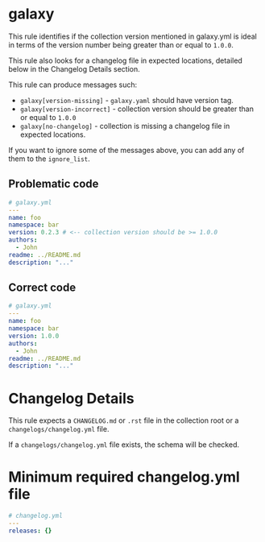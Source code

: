 # galaxy

This rule identifies if the collection version mentioned in galaxy.yml is ideal in terms of the version number being greater than or equal to `1.0.0`.

This rule also looks for a changelog file in expected locations, detailed below in the Changelog Details section.

This rule can produce messages such:

- `galaxy[version-missing]` - `galaxy.yaml` should have version tag.
- `galaxy[version-incorrect]` - collection version should be greater than or equal to `1.0.0`
- `galaxy[no-changelog]` - collection is missing a changelog file in expected locations.

If you want to ignore some of the messages above, you can add any of them to
the `ignore_list`.

## Problematic code

```yaml
# galaxy.yml
---
name: foo
namespace: bar
version: 0.2.3 # <-- collection version should be >= 1.0.0
authors:
  - John
readme: ../README.md
description: "..."
```

## Correct code

```yaml
# galaxy.yml
---
name: foo
namespace: bar
version: 1.0.0
authors:
  - John
readme: ../README.md
description: "..."
```

# Changelog Details

This rule expects a `CHANGELOG.md` or `.rst` file in the collection root or a `changelogs/changelog.yml` file.

If a `changelogs/changelog.yml` file exists, the schema will be checked.

# Minimum required changelog.yml file

```yaml
# changelog.yml
---
releases: {}
